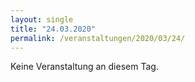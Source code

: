 ```yaml
---
layout: single
title: "24.03.2020"
permalink: /veranstaltungen/2020/03/24/
---
```


Keine Veranstaltung an diesem Tag.
